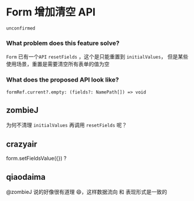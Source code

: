 # Form 增加清空 API

`unconfirmed`

### What problem does this feature solve?

`Form` 已有一个`API` `resetFields` ，这个是只能重置到 `initialValues`，
但是某些使用场景，重置是需要清空所有表单的值为空

### What does the proposed API look like?

```
formRef.current?.empty: (fields?: NamePath[]) => void
```

<!-- generated by ant-design-issue-helper. DO NOT REMOVE -->

## zombieJ

为何不清理 `initialValues` 再调用 `resetFields` 呢？

## crazyair

form.setFieldsValue({}) ?

## qiaodaima

@zombieJ 说的好像很有道理 😄，这样数据流向 和 表现形式是一致的
